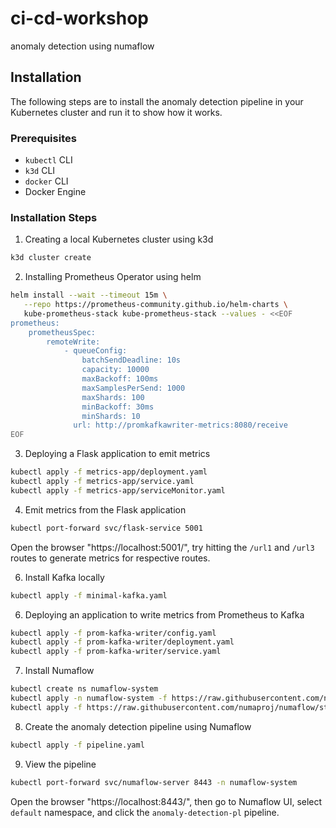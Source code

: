 # ci-cd-workshop
anomaly detection using numaflow

## Installation

The following steps are to install the anomaly detection pipeline in your Kubernetes cluster and run it to show how it works.

### Prerequisites

- `kubectl` CLI
- `k3d` CLI
- `docker` CLI
- Docker Engine

### Installation Steps

1. Creating a local Kubernetes cluster using k3d

```bash
k3d cluster create
```

2. Installing Prometheus Operator using helm

```bash
helm install --wait --timeout 15m \
   --repo https://prometheus-community.github.io/helm-charts \
   kube-prometheus-stack kube-prometheus-stack --values - <<EOF
prometheus:
    prometheusSpec:
        remoteWrite:
            - queueConfig:
                batchSendDeadline: 10s
                capacity: 10000
                maxBackoff: 100ms
                maxSamplesPerSend: 1000
                maxShards: 100
                minBackoff: 30ms
                minShards: 10
              url: http://promkafkawriter-metrics:8080/receive
EOF
```

3. Deploying a Flask application to emit metrics

```bash
kubectl apply -f metrics-app/deployment.yaml
kubectl apply -f metrics-app/service.yaml
kubectl apply -f metrics-app/serviceMonitor.yaml
```

4. Emit metrics from the Flask application

```bash
kubectl port-forward svc/flask-service 5001
```
Open the browser "https://localhost:5001/", try hitting the `/url1` and `/url3` routes to generate metrics for respective routes.


6. Install Kafka locally

```bash
kubectl apply -f minimal-kafka.yaml
```

6. Deploying an application to write metrics from Prometheus to Kafka

```bash
kubectl apply -f prom-kafka-writer/config.yaml
kubectl apply -f prom-kafka-writer/deployment.yaml
kubectl apply -f prom-kafka-writer/service.yaml
```

7. Install Numaflow

```bash
kubectl create ns numaflow-system
kubectl apply -n numaflow-system -f https://raw.githubusercontent.com/numaproj/numaflow/stable/config/install.yaml
kubectl apply -f https://raw.githubusercontent.com/numaproj/numaflow/stable/examples/0-isbsvc-jetstream.yaml
```

8. Create the anomaly detection pipeline using Numaflow

```bash
kubectl apply -f pipeline.yaml
```

9. View the pipeline

```bash
kubectl port-forward svc/numaflow-server 8443 -n numaflow-system
```

Open the browser "https://localhost:8443/", then go to Numaflow UI, select `default` namespace, and click the `anomaly-detection-pl` pipeline.


